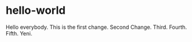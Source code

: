 # hello-world
Hello everybody.
This is the first change.
Second Change.
Third.
Fourth.
Fifth.
Yeni.
